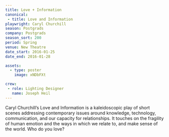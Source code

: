 ```yaml
---
title: Love + Information
canonical:
 - title: Love and Information
playwright: Caryl Churchill
season: Postgrads
company: Postgrads
season_sort: 200
period: Spring
venue: New Theatre
date_start: 2016-01-25
date_end: 2016-01-28

assets:
  - type: poster
    image: xNDbFXt

crew:
 - role: Lighting Designer
   name: Joseph Heil
---
```


Caryl Churchill’s Love and Information is a kaleidoscopic play of short scenes addressing contemporary issues around knowledge, technology, communication, and our capacity for relationships. It touches on the fragility of human emotion and the ways in which we relate to, and make sense of the world. Who do you love?

